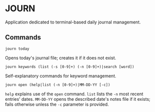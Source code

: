 # JOURN

Application dedicated to terminal-based daily journal management.

## Commands

`journ today`

Opens today's journal file; creates it if it does not exist.

`journ keywords (list (-s [0-9]+) (-n [0-9]+)|search [word])`

Self-explanatory commands for keyword management.

`journ open (help|list (-n [0-9]+)|MM-DD-YY [-c])`

`help` explains use of the `open` command.
`list` lists the `-n` most recent entries' dates. `MM-DD-YY` opens the described date's notes file if it exists; fails otherwise unless the `-c` parameter is provided.